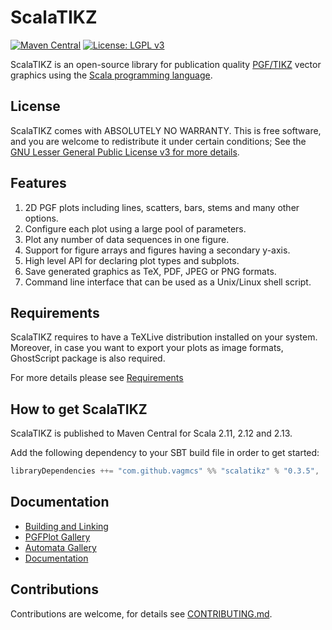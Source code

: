 # ScalaTIKZ

[![Maven Central](https://maven-badges.herokuapp.com/maven-central/com.github.vagmcs/scalatikz_2.11/badge.svg)](https://maven-badges.herokuapp.com/maven-central/com.github.vagmcs/scalatikz_2.11)
[![License: LGPL v3](https://img.shields.io/badge/License-LGPL%20v3-blue.svg)](https://www.gnu.org/licenses/lgpl-3.0)

ScalaTIKZ is an open-source library for publication quality [PGF/TIKZ](https://en.wikipedia.org/wiki/PGF/TikZ) vector graphics
using the [Scala programming language](http://scala-lang.org).

## License

ScalaTIKZ comes with ABSOLUTELY NO WARRANTY. This is free software, and you are welcome to redistribute it
under certain conditions; See the [GNU Lesser General Public License v3 for more details](http://www.gnu.org/licenses/lgpl-3.0.html).

## Features

1. 2D PGF plots including lines, scatters, bars, stems and many other options.
2. Configure each plot using a large pool of parameters.
3. Plot any number of data sequences in one figure.
4. Support for figure arrays and figures having a secondary y-axis.
2. High level API for declaring plot types and subplots.
3. Save generated graphics as TeX, PDF, JPEG or PNG formats.
4. Command line interface that can be used as a Unix/Linux shell script.

## Requirements

ScalaTIKZ requires to have a TeXLive distribution installed on your system. Moreover, in case you
want to export your plots as image formats, GhostScript package is also required.

For more details please see [Requirements](docs/requirements.md)

## How to get ScalaTIKZ

ScalaTIKZ is published to Maven Central for Scala 2.11, 2.12 and 2.13. 

Add the following dependency to your SBT build file in order to get started:

```sbt
libraryDependencies ++= "com.github.vagmcs" %% "scalatikz" % "0.3.5",
```

## Documentation

- [Building and Linking](docs/building_and_linking.md)
- [PGFPlot Gallery](docs/pgfplots_examples.md)
- [Automata Gallery](docs/automata_examples.md)
- [Documentation](docs/index.md)

## Contributions

Contributions are welcome, for details see [CONTRIBUTING.md](CONTRIBUTING.md).